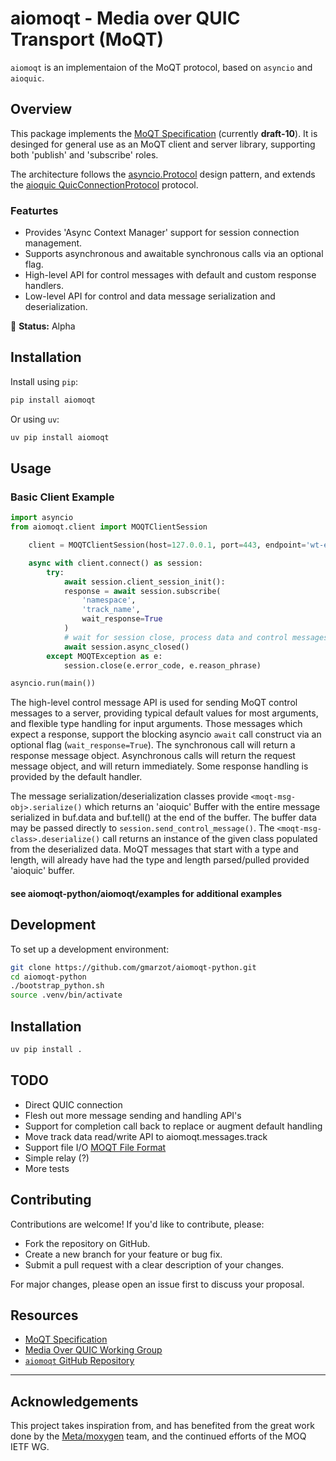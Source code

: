 # aiomoqt - Media over QUIC Transport (MoQT)

`aiomoqt` is an implementaion of the MoQT protocol, based on `asyncio` and `aioquic`.

## Overview

This package implements the [MoQT Specification](https://moq-wg.github.io/moq-transport/draft-ietf-moq-transport.html) (currently **draft-10**). It is desinged for general use as an MoQT client and server library, supporting both 'publish' and 'subscribe' roles.

The architecture follows the [asyncio.Protocol](https://pypi.org/project/asyncio/) design pattern, and extends the [aioquic QuicConnectionProtocol](https://pypi.org/project/aioquic/) protocol.

### Featurtes

- Provides 'Async Context Manager' support for session connection management.
- Supports asynchronous and awaitable synchronous calls via an optional flag.
- High-level API for control messages with default and custom response handlers.
- Low-level API for control and data message serialization and deserialization.

🚀 **Status:** Alpha

## Installation

Install using `pip`:

```bash
pip install aiomoqt
```

Or using `uv`:

```bash
uv pip install aiomoqt
```

## Usage

### Basic Client Example

```python
import asyncio
from aiomoqt.client import MOQTClientSession

    client = MOQTClientSession(host=127.0.0.1, port=443, endpoint='wt-endpoint')

    async with client.connect() as session:
        try:
            await session.client_session_init():
            response = await session.subscribe(
                'namespace', 
                'track_name',
                wait_response=True
            )
            # wait for session close, process data and control messages
            await session.async_closed()
        except MOQTException as e:
            session.close(e.error_code, e.reason_phrase)

asyncio.run(main())
```

The high-level control message API is used for sending MoQT control messages to a server, providing typical default values for most arguments, and flexible type handling for input arguments. Those messages which expect a response, support the blocking asyncio ```await``` call construct via an optional flag (```wait_response=True```). The synchronous call will return a response message object. Asynchronous calls will return the request message object, and will return immediately. Some response handling is provided by the default handler.

The message serialization/deserialization classes provide ```<moqt-msg-obj>.serialize()``` which returns an 'aioquic' Buffer with the entire message serialized in buf.data and buf.tell() at the end of the buffer. The buffer data may be passed directly to ```session.send_control_message()```. The ```<moqt-msg-class>.deserialize()``` call returns an instance of the given class populated from the deserialized data. MoQT messages that start with a type and length, will already have had the type and length parsed/pulled provided 'aioquic' buffer.

#### see aiomoqt-python/aiomoqt/examples for additional examples

## Development

To set up a development environment:

```bash
git clone https://github.com/gmarzot/aiomoqt-python.git
cd aiomoqt-python
./bootstrap_python.sh
source .venv/bin/activate
```
## Installation

```bash
uv pip install .
```

## TODO

* Direct QUIC connection
* Flesh out more message sending and handling API's
* Support for completion call back to replace or augment default handling
* Move track data read/write API to aiomoqt.messages.track
* Support file I/O [MOQT File Format](https://datatracker.ietf.org/doc/html/draft-jennings-moq-file-00)
* Simple relay (?)
* More tests

## Contributing

Contributions are welcome! If you'd like to contribute, please:

* Fork the repository on GitHub.
* Create a new branch for your feature or bug fix.
* Submit a pull request with a clear description of your changes.

For major changes, please open an issue first to discuss your proposal.

## Resources

- [MoQT Specification](https://moq-wg.github.io/moq-transport/draft-ietf-moq-transport.html)
- [Media Over QUIC Working Group](https://datatracker.ietf.org/wg/moq/about/)
- [`aiomoqt` GitHub Repository](https://github.com/gmarzot/aiomoqt-python)

---

## Acknowledgements

This project takes inspiration from, and has benefited from the great work done by the [Meta/moxygen](https://github.com/facebookexperimental/moxygen) team, and the continued efforts of the MOQ IETF WG.

